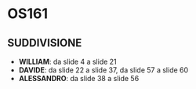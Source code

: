 # OS161
## SUDDIVISIONE
- **WILLIAM**: da slide 4 a slide 21
- **DAVIDE**: da slide 22 a slide 37, da slide 57 a slide 60
- **ALESSANDRO**: da slide 38 a slide 56

  
